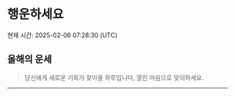 
# 행운하세요

현재 시간: 2025-02-06 07:28:30 (UTC)

## 올해의 운세
> 당신에게 새로운 기회가 찾아올 하루입니다, 열린 마음으로 맞이하세요.



---

